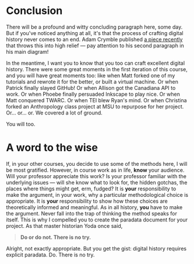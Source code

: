 # Conclusion

There will be a profound and witty concluding paragraph here, some day. But if you've noticed anything at all, it's that the process of crafting digital history never comes to an end. Adam Crymble published [a piece recently](http://www.digitalhumanities.org/dhq/vol/9/1/000206/000206.html) that throws this into high relief &mdash; pay attention to his second paragraph in his main diagram!

In the meantime, I want you to know that you too can craft excellent digital history. There were some great moments in the first iteration of this course, and you will have great moments too: like when Matt forked one of my tutorials and rewrote it for the better, or built a virtual machine. Or when Patrick finally slayed GitHub! Or when Allison got the Canadiana API to work. Or when Phoebe finally persuaded Inkscape to play nice. Or when Matt conquered TWARC. Or when TEI blew Ryan's mind. Or when Christina forked an Anthropology class project at MSU to repurpose for her project. Or... or... or. We covered a lot of ground.

You will too. 

# A word to the wise

If, in your other courses, you decide to use some of the methods here, I will be most gratified. However, in course work as in life, **know** your audience. Will your professor appreciate this work? Is your professor familiar with the underlying issues &mdash; will she know what to look for, the hidden gotchas, the places where things might get, erm, fudged? It is **your** responsibility to make the argument, in your work, why a particular methodological choice is appropriate. It is **your** responsibility to show how these choices are theoretically informed and meaningful. As in all history, **you** have to make the argument. Never fall into the trap of thinking the method speaks for itself. This is why I compelled you to create the paradata document for your project. As that master historian Yoda once said,

>**Do or do not. There is no try.**

Alright, not exactly appropriate. But you get the gist: digital history requires explicit paradata. Do. There is no try.

